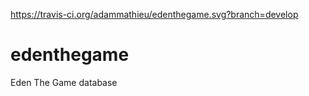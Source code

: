 https://travis-ci.org/adammathieu/edenthegame.svg?branch=develop

# edenthegame
Eden The Game database
